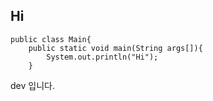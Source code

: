 ## Hi

~~~
public class Main{
	public static void main(String args[]){
		System.out.println("Hi");
	}
~~~

dev 입니다.
